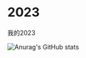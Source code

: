 # 2023
我的2023

![Anurag's GitHub stats](https://github-readme-stats.vercel.app/api?username=yanboishere&show_icons=true&theme=tokyonight)
